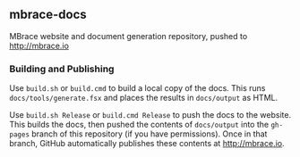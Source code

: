 ## mbrace-docs

MBrace website and document generation repository, pushed to http://mbrace.io

### Building and Publishing

Use ``build.sh`` or ``build.cmd`` to build a local copy of the docs. This runs `docs/tools/generate.fsx` and places the results in `docs/output` as HTML.

Use ``build.sh Release`` or ``build.cmd Release`` to push the docs to the website.  This builds the docs, then pushed the contents of `docs/output` into the `gh-pages` branch of this repository (if you have permissions).  Once in that branch, GitHub automatically publishes these contents at  http://mbrace.io.



